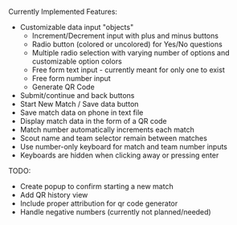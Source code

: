 Currently Implemented Features:
- Customizable data input "objects"
  - Increment/Decrement input with plus and minus buttons
  - Radio button (colored or uncolored) for Yes/No questions
  - Multiple radio selection with varying number of options and customizable option colors
  - Free form text input - currently meant for only one to exist
  - Free form number input
  - Generate QR Code
- Submit/continue and back buttons
- Start New Match / Save data button
- Save match data on phone in text file
- Display match data in the form of a QR code
- Match number automatically increments each match
- Scout name and team selector remain between matches
- Use number-only keyboard for match and team number inputs
- Keyboards are hidden when clicking away or pressing enter

TODO:
- Create popup to confirm starting a new match
- Add QR history view
- Include proper attribution for qr code generator
- Handle negative numbers (currently not planned/needed)
